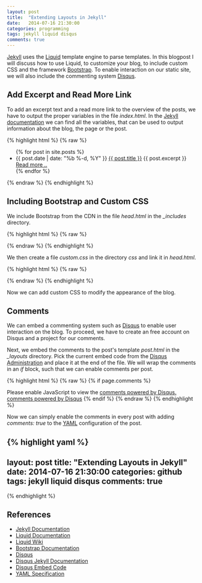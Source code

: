 ```yaml
---
layout: post
title:  "Extending Layouts in Jekyll"
date:   2014-07-16 21:30:00
categories: programming
tags: jekyll liquid disqus
comments: true
---
```


[Jekyll][jekyll-docs] uses the [Liquid][liquid-wiki] template engine to parse templates. In this blogpost I will discuss how to use Liquid, to customize your blog, to include custom CSS and the framework [Bootstrap][bootstrap-docs]. To enable interaction on our static site, we will also include the commenting system [Disqus][disqus-web].

## Add Excerpt and Read More Link

To add an excerpt text and a read more link to the overview of the posts, we have to output the proper variables in the file *index.html*. In the [Jekyll documentation][jekyll-docs] we can find all the variables, that can be used to output information about the blog, the page or the post.

{% highlight html %}
{% raw %}
<ul class="posts">
{% for post in site.posts %}
  <li>
    <span class="post-date">{{ post.date | date: "%b %-d, %Y" }}</span>
    <a class="post-link" href="{{ post.url | prepend: site.baseurl }}">{{ post.title }}</a>
    <span>{{ post.excerpt }}</span>
    <a href="{{ post.url }}">Read more ..</a>
  </li>
{% endfor %}
</ul>
{% endraw %}
{% endhighlight %}

## Including Bootstrap and Custom CSS

We include Bootstrap from the CDN in the file *head.html* in the *_includes* directory.

{% highlight html %}
{% raw %}
<link rel="stylesheet" href="//maxcdn.bootstrapcdn.com/bootstrap/3.2.0/css/bootstrap.min.css">
{% endraw %}
{% endhighlight %}

We then create a file *custom.css* in the directory *css* and link it in *head.html*.

{% highlight html %}
{% raw %}
<link rel="stylesheet" href="{{ "/css/custom.css" | prepend: site.baseurl }}">
{% endraw %}
{% endhighlight %}

Now we can add custom CSS to modify the appearance of the blog.

## Comments

We can embed a commenting system such as [Disqus][disqus-web] to enable user interaction on the blog. To proceed, we have to create an free account on Disqus and a project for our comments.

Next, we embed the comments to the post's template *post.html* in the *_layouts* directory. Pick the current embed code from the [Disqus Administration][disqus-embed] and place it at the end of the file. We will wrap the comments in an *if* block, such that we can enable comments per post.

{% highlight html %}
{% raw %}
{% if page.comments %}
<div id="disqus_thread"></div>
<script type="text/javascript">
    /* * * CONFIGURATION VARIABLES: EDIT BEFORE PASTING INTO YOUR WEBPAGE * * */
    var disqus_shortname = 'example'; // required: replace example with your forum shortname

    /* * * DON'T EDIT BELOW THIS LINE * * */
    (function() {
        var dsq = document.createElement('script'); dsq.type = 'text/javascript'; dsq.async = true;
        dsq.src = '//' + disqus_shortname + '.disqus.com/embed.js';
        (document.getElementsByTagName('head')[0] || document.getElementsByTagName('body')[0]).appendChild(dsq);
    })();
</script>
<noscript>Please enable JavaScript to view the <a href="http://disqus.com/?ref_noscript">comments powered by Disqus.</a></noscript>
<a href="http://disqus.com" class="dsq-brlink">comments powered by <span class="logo-disqus">Disqus</span></a>
{% endif %}    
{% endraw %}
{% endhighlight %}

Now we can simply enable the comments in every post with adding *comments: true* to the [YAML][yaml-specs] configuration of the post.

{% highlight yaml %}
---
layout: post
title:  "Extending Layouts in Jekyll"
date:   2014-07-16 21:30:00
categories: github
tags: jekyll liquid disqus
comments: true
---
{% endhighlight %}

## References

* [Jekyll Documentation][jekyll-docs]
* [Liquid Documentation][liquid-docs]
* [Liquid Wiki][liquid-wiki]
* [Bootstrap Documentation][bootstrap-docs]
* [Disqus][disqus-web]
* [Disqus Jekyll Documentation][disqus-jekyll]
* [Disqus Embed Code][disqus-embed]
* [YAML Specification][yaml-specs]

[jekyll-docs]: http://jekyllrb.com/docs/variables/
[liquid-docs]: http://docs.shopify.com/themes/liquid-documentation/basics
[liquid-wiki]: https://github.com/Shopify/liquid/wiki
[bootstrap-docs]: http://getbootstrap.com/
[disqus-web]: https://disqus.com/
[disqus-jekyll]: https://help.disqus.com/customer/portal/articles/472138-jekyll-installation-instructions
[disqus-embed]: http://docs.disqus.com/developers/universal/
[yaml-specs]: http://yaml.org/